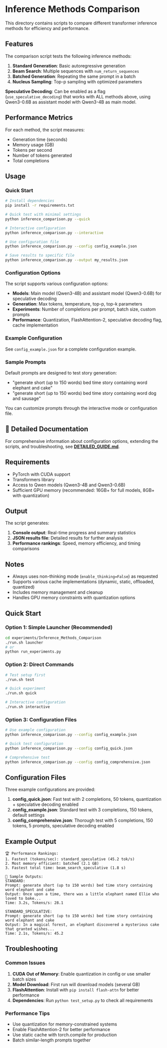 # Inference Methods Comparison

This directory contains scripts to compare different transformer inference methods for efficiency and performance.

## Features

The comparison script tests the following inference methods:

1. **Standard Generation**: Basic autoregressive generation
2. **Beam Search**: Multiple sequences with `num_return_sequences`
3. **Batched Generation**: Repeating the same prompt in a batch
4. **Nucleus Sampling**: Top-p sampling with optimized parameters

**Speculative Decoding**: Can be enabled as a flag (`use_speculative_decoding`) that works with ALL methods above, using Qwen3-0.6B as assistant model with Qwen3-4B as main model.

## Performance Metrics

For each method, the script measures:
- Generation time (seconds)
- Memory usage (GB)
- Tokens per second
- Number of tokens generated
- Total completions

## Usage

### Quick Start

```bash
# Install dependencies
pip install -r requirements.txt  

# Quick test with minimal settings
python inference_comparison.py --quick

# Interactive configuration
python inference_comparison.py --interactive

# Use configuration file
python inference_comparison.py --config config_example.json

# Save results to specific file
python inference_comparison.py --output my_results.json
```

### Configuration Options

The script supports various configuration options:

- **Models**: Main model (Qwen3-4B) and assistant model (Qwen3-0.6B) for speculative decoding
- **Generation**: Max tokens, temperature, top-p, top-k parameters
- **Experiments**: Number of completions per prompt, batch size, custom prompts
- **Performance**: Quantization, FlashAttention-2, speculative decoding flag, cache implementation

### Example Configuration

See `config_example.json` for a complete configuration example.

### Sample Prompts

Default prompts are designed to test story generation:
- "generate short (up to 150 words) bed time story containing word elephant and cake"
- "generate short (up to 150 words) bed time story containing word dog and sausage"

You can customize prompts through the interactive mode or configuration file.

## 📖 Detailed Documentation

For comprehensive information about configuration options, extending the scripts, and troubleshooting, see **[DETAILED_GUIDE.md](DETAILED_GUIDE.md)**.

## Requirements

- PyTorch with CUDA support
- Transformers library
- Access to Qwen models (Qwen3-4B and Qwen3-0.6B)
- Sufficient GPU memory (recommended: 16GB+ for full models, 8GB+ with quantization)

## Output

The script generates:
1. **Console output**: Real-time progress and summary statistics
2. **JSON results file**: Detailed results for further analysis
3. **Performance rankings**: Speed, memory efficiency, and timing comparisons

## Notes

- Always uses non-thinking mode (`enable_thinking=False`) as requested
- Supports various cache implementations (dynamic, static, offloaded, quantized)
- Includes memory management and cleanup
- Handles GPU memory constraints with quantization options

## Quick Start

### Option 1: Simple Launcher (Recommended)
```bash
cd experiments/Inference_Methods_Comparison
./run.sh launcher
# or
python run_experiments.py
```

### Option 2: Direct Commands
```bash
# Test setup first
./run.sh test

# Quick experiment
./run.sh quick

# Interactive configuration
./run.sh interactive
```

### Option 3: Configuration Files
```bash
# Use example configuration
python inference_comparison.py --config config_example.json

# Quick test configuration
python inference_comparison.py --config config_quick.json

# Comprehensive test
python inference_comparison.py --config config_comprehensive.json
```

## Configuration Files

Three example configurations are provided:

1. **config_quick.json**: Fast test with 2 completions, 50 tokens, quantization + speculative decoding enabled
2. **config_example.json**: Standard test with 3 completions, 150 tokens, default settings
3. **config_comprehensive.json**: Thorough test with 5 completions, 150 tokens, 5 prompts, speculative decoding enabled

## Example Output

```
🏆 Performance Rankings:
1. Fastest (tokens/sec): standard_speculative (45.2 tok/s)
2. Most memory efficient: batched (2.1 GB)
3. Fastest total time: beam_search_speculative (1.8 s)

📝 Sample Outputs:
STANDARD:
Prompt: generate short (up to 150 words) bed time story containing word elephant and cake
Output: Once upon a time, there was a little elephant named Ellie who loved to bake...
Time: 3.2s, Tokens/s: 28.1

STANDARD_SPECULATIVE:
Prompt: generate short (up to 150 words) bed time story containing word elephant and cake
Output: In a magical forest, an elephant discovered a mysterious cake that granted wishes...
Time: 2.1s, Tokens/s: 45.2
```

## Troubleshooting

### Common Issues

1. **CUDA Out of Memory**: Enable quantization in config or use smaller batch sizes
2. **Model Download**: First run will download models (several GB)
3. **FlashAttention**: Install with `pip install flash-attn` for better performance
4. **Dependencies**: Run `python test_setup.py` to check all requirements

### Performance Tips

- Use quantization for memory-constrained systems
- Enable FlashAttention-2 for better performance
- Use static cache with torch.compile for production
- Batch similar-length prompts together
